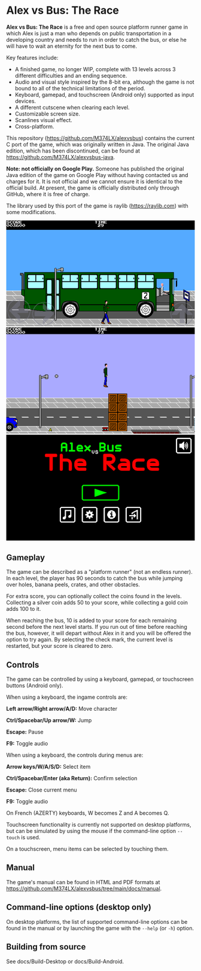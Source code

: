 # Alex vs Bus: The Race

**Alex vs Bus: The Race** is a free and open source platform runner game in
which Alex is just a man who depends on public transportation in a developing
country and needs to run in order to catch the bus, or else he will have to
wait an eternity for the next bus to come.

Key features include:
- A finished game, no longer WIP, complete with 13 levels across 3 different
  difficulties and an ending sequence.
- Audio and visual style inspired by the 8-bit era, although the game is not
  bound to all of the technical limitations of the period.
- Keyboard, gamepad, and touchscreen (Android only) supported as input devices.
- A different cutscene when clearing each level.
- Customizable screen size.
- Scanlines visual effect.
- Cross-platform.

This repository (https://github.com/M374LX/alexvsbus) contains the current C
port of the game, which was originally written in Java. The original Java
edition, which has been discontinued, can be found at
https://github.com/M374LX/alexvsbus-java.

**Note: not officially on Google Play.** Someone has published the original
Java edition of the game on Google Play without having contacted us and charges
for it. It is not official and we cannot ensure it is identical to the official
build. At present, the game is officially distributed only through GitHub,
where it is free of charge.

The library used by this port of the game is raylib (https://raylib.com) with
some modifications.

![Screenshot 1](./docs/img/screenshot1.png)
![Screenshot 2](./docs/img/screenshot2.png)
![Screenshot 3](./docs/img/screenshot3.png)


## Gameplay

The game can be described as a "platform runner" (not an endless runner). In
each level, the player has 90 seconds to catch the bus while jumping over
holes, banana peels, crates, and other obstacles.

For extra score, you can optionally collect the coins found in the levels.
Collecting a silver coin adds 50 to your score, while collecting a gold coin
adds 100 to it.

When reaching the bus, 10 is added to your score for each remaining second
before the next level starts. If you run out of time before reaching the bus,
however, it will depart without Alex in it and you will be offered the option
to try again. By selecting the check mark, the current level is restarted, but
your score is cleared to zero.


## Controls

The game can be controlled by using a keyboard, gamepad, or touchscreen buttons
(Android only).

When using a keyboard, the ingame controls are:

**Left arrow/Right arrow/A/D:** Move character

**Ctrl/Spacebar/Up arrow/W:** Jump

**Escape:** Pause

**F9:** Toggle audio

When using a keyboard, the controls during menus are:

**Arrow keys/W/A/S/D:** Select item

**Ctrl/Spacebar/Enter (aka Return):** Confirm selection

**Escape:** Close current menu

**F9:** Toggle audio

On French (AZERTY) keyboards, W becomes Z and A becomes Q.

Touchscreen functionality is currently not supported on desktop platforms,
but can be simulated by using the mouse if the command-line option ``--touch``
is used.

On a touchscreen, menu items can be selected by touching them.


## Manual

The game's manual can be found in HTML and PDF formats at
https://github.com/M374LX/alexvsbus/tree/main/docs/manual.


## Command-line options (desktop only)

On desktop platforms, the list of supported command-line options can be found
in the manual or by launching the game with the ``--help`` (or ``-h``) option.


## Building from source

See docs/Build-Desktop or docs/Build-Android.

